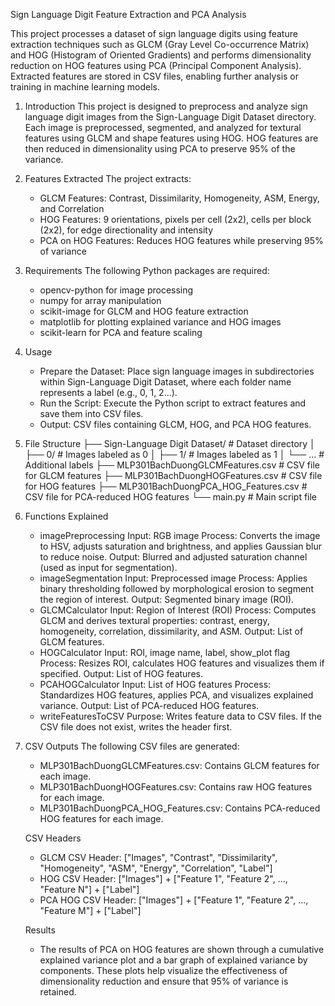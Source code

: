 Sign Language Digit Feature Extraction and PCA Analysis

This project processes a dataset of sign language digits using feature extraction techniques such as GLCM (Gray Level Co-occurrence Matrix) and HOG (Histogram of Oriented Gradients) and performs dimensionality reduction on HOG features using PCA (Principal Component Analysis). Extracted features are stored in CSV files, enabling further analysis or training in machine learning models.

1. Introduction
    This project is designed to preprocess and analyze sign language digit images from the Sign-Language Digit Dataset directory. Each image is preprocessed, segmented, and analyzed for textural features using GLCM and shape features using HOG. HOG features are then reduced in dimensionality using PCA to preserve 95% of the variance.

2. Features Extracted
    The project extracts:

    - GLCM Features: Contrast, Dissimilarity, Homogeneity, ASM, Energy, and Correlation
    - HOG Features: 9 orientations, pixels per cell (2x2), cells per block (2x2), for edge directionality and intensity
    - PCA on HOG Features: Reduces HOG features while preserving 95% of variance

3. Requirements
    The following Python packages are required:
    - opencv-python for image processing
    - numpy for array manipulation
    - scikit-image for GLCM and HOG feature extraction
    - matplotlib for plotting explained variance and HOG images
    - scikit-learn for PCA and feature scaling

4. Usage
    - Prepare the Dataset: Place sign language images in subdirectories within Sign-Language Digit Dataset, where each folder name represents a label (e.g., 0, 1, 2...).
    - Run the Script: Execute the Python script to extract features and save them into CSV files.
    - Output: CSV files containing GLCM, HOG, and PCA HOG features.

5. File Structure
    ├── Sign-Language Digit Dataset/         # Dataset directory
    │   ├── 0/                               # Images labeled as 0
    │   ├── 1/                               # Images labeled as 1
    │   └── ...                              # Additional labels
    ├── MLP301BachDuongGLCMFeatures.csv      # CSV file for GLCM features
    ├── MLP301BachDuongHOGFeatures.csv       # CSV file for HOG features
    ├── MLP301BachDuongPCA_HOG_Features.csv  # CSV file for PCA-reduced HOG features
    └── main.py                              # Main script file

6. Functions Explained
    - imagePreprocessing
        Input: RGB image
        Process: Converts the image to HSV, adjusts saturation and brightness, and applies Gaussian blur to reduce noise.
        Output: Blurred and adjusted saturation channel (used as input for segmentation).
    - imageSegmentation
        Input: Preprocessed image
        Process: Applies binary thresholding followed by morphological erosion to segment the region of interest.
        Output: Segmented binary image (ROI).
    - GLCMCalculator
        Input: Region of Interest (ROI)
        Process: Computes GLCM and derives textural properties: contrast, energy, homogeneity, correlation, dissimilarity, and ASM.
        Output: List of GLCM features.
    - HOGCalculator
        Input: ROI, image name, label, show_plot flag
        Process: Resizes ROI, calculates HOG features and visualizes them if specified.
        Output: List of HOG features.
    - PCAHOGCalculator
        Input: List of HOG features
        Process: Standardizes HOG features, applies PCA, and visualizes explained variance.
        Output: List of PCA-reduced HOG features.
    - writeFeaturesToCSV
        Purpose: Writes feature data to CSV files. If the CSV file does not exist, writes the header first.

7. CSV Outputs
    The following CSV files are generated:

    - MLP301BachDuongGLCMFeatures.csv: Contains GLCM features for each image.
    - MLP301BachDuongHOGFeatures.csv: Contains raw HOG features for each image.
    - MLP301BachDuongPCA_HOG_Features.csv: Contains PCA-reduced HOG features for each image.

    CSV Headers
    - GLCM CSV Header: ["Images", "Contrast", "Dissimilarity", "Homogeneity", "ASM", "Energy", "Correlation", "Label"]
    - HOG CSV Header: ["Images"] + ["Feature 1", "Feature 2", ..., "Feature N"] + ["Label"]
    - PCA HOG CSV Header: ["Images"] + ["Feature 1", "Feature 2", ..., "Feature M"] + ["Label"]

    Results
    - The results of PCA on HOG features are shown through a cumulative explained variance plot and a bar graph of explained variance by components. These plots help visualize the effectiveness of dimensionality reduction and ensure that 95% of variance is retained.